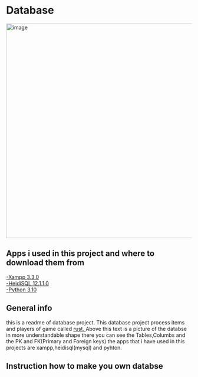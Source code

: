 # Database
<img width="581" alt="image" src="https://user-images.githubusercontent.com/88773240/191476561-c557624c-891d-41b2-99bf-2b5ba6ad6824.png">

<H2>Apps i used in this project and where to download them from</H2>
<A href="https://www.apachefriends.org"> -Xampp 3.3.0 </A> <BR>
<A href="https://www.heidisql.com/download.php"> -HeidiSQL 12.1.1.0 </A> <BR>
<A href="https://www.python.org/downloads/"> -Python 3.10 </A> <BR>

<H2> General info </H2>

this is a readme of database project. This database project process items and players of game called <A href="https://facepunch.com/games/rust"> rust. </A>
Above this text is a picture of the databse in more understandable shape there you can see the Tables,Columbs and the PK and FK(Primary and Foreign keys)
the apps that i have used in this projects are xampp,heidisql(mysql) and pyhton.<BR>
  <H2>Instruction how to make you own databse</H2>
  



